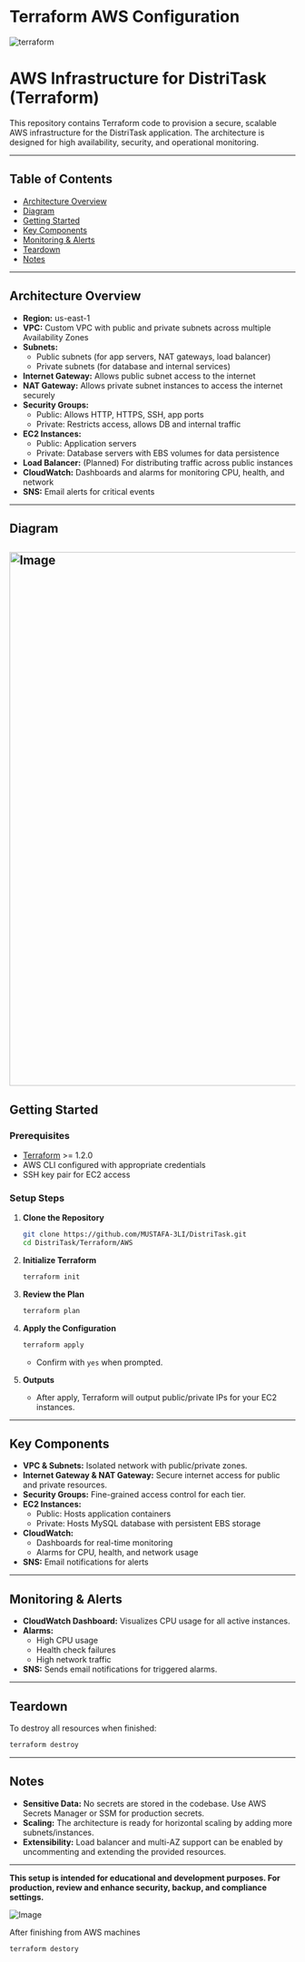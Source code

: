 # Terraform AWS Configuration

![terraform](https://github.com/user-attachments/assets/25f7ffe6-2f75-46b7-a1ec-8a5ba2ca0016)

# AWS Infrastructure for DistriTask (Terraform)

This repository contains Terraform code to provision a secure, scalable AWS infrastructure for the DistriTask application. The architecture is designed for high availability, security, and operational monitoring.

---

## Table of Contents

- [Architecture Overview](#architecture-overview)
- [Diagram](#diagram)
- [Getting Started](#getting-started)
- [Key Components](#key-components)
- [Monitoring & Alerts](#monitoring--alerts)
- [Teardown](#teardown)
- [Notes](#notes)

---

## **Architecture Overview**

- **Region:** us-east-1
- **VPC:** Custom VPC with public and private subnets across multiple Availability Zones
- **Subnets:**
  - Public subnets (for app servers, NAT gateways, load balancer)
  - Private subnets (for database and internal services)
- **Internet Gateway:** Allows public subnet access to the internet
- **NAT Gateway:** Allows private subnet instances to access the internet securely
- **Security Groups:**
  - Public: Allows HTTP, HTTPS, SSH, app ports
  - Private: Restricts access, allows DB and internal traffic
- **EC2 Instances:**
  - Public: Application servers
  - Private: Database servers with EBS volumes for data persistence
- **Load Balancer:** (Planned) For distributing traffic across public instances
- **CloudWatch:** Dashboards and alarms for monitoring CPU, health, and network
- **SNS:** Email alerts for critical events

---

## **Diagram**

## <img width="1041" height="941" alt="Image" src="https://github.com/user-attachments/assets/d38f4208-86a2-4e42-b58f-fe9c7f9c06bc" />

## **Getting Started**

### **Prerequisites**

- [Terraform](https://www.terraform.io/downloads.html) >= 1.2.0
- AWS CLI configured with appropriate credentials
- SSH key pair for EC2 access

### **Setup Steps**

1. **Clone the Repository**

   ```bash
   git clone https://github.com/MUSTAFA-3LI/DistriTask.git
   cd DistriTask/Terraform/AWS
   ```

2. **Initialize Terraform**

   ```bash
   terraform init
   ```

3. **Review the Plan**

   ```bash
   terraform plan
   ```

4. **Apply the Configuration**

   ```bash
   terraform apply
   ```

   - Confirm with `yes` when prompted.

5. **Outputs**
   - After apply, Terraform will output public/private IPs for your EC2 instances.

---

## **Key Components**

- **VPC & Subnets:** Isolated network with public/private zones.
- **Internet Gateway & NAT Gateway:** Secure internet access for public and private resources.
- **Security Groups:** Fine-grained access control for each tier.
- **EC2 Instances:**
  - Public: Hosts application containers
  - Private: Hosts MySQL database with persistent EBS storage
- **CloudWatch:**
  - Dashboards for real-time monitoring
  - Alarms for CPU, health, and network usage
- **SNS:** Email notifications for alerts

---

## **Monitoring & Alerts**

- **CloudWatch Dashboard:** Visualizes CPU usage for all active instances.
- **Alarms:**
  - High CPU usage
  - Health check failures
  - High network traffic
- **SNS:** Sends email notifications for triggered alarms.

---

## **Teardown**

To destroy all resources when finished:

```bash
terraform destroy
```

---

## **Notes**

- **Sensitive Data:** No secrets are stored in the codebase. Use AWS Secrets Manager or SSM for production secrets.
- **Scaling:** The architecture is ready for horizontal scaling by adding more subnets/instances.
- **Extensibility:** Load balancer and multi-AZ support can be enabled by uncommenting and extending the provided resources.

---

**This setup is intended for educational and development purposes. For production, review and enhance security, backup, and compliance settings.**

![Image](https://github.com/user-attachments/assets/5569d319-49f4-4c36-a489-123deedf3d72)

After finishing from AWS machines

```bash
terraform destory
```
